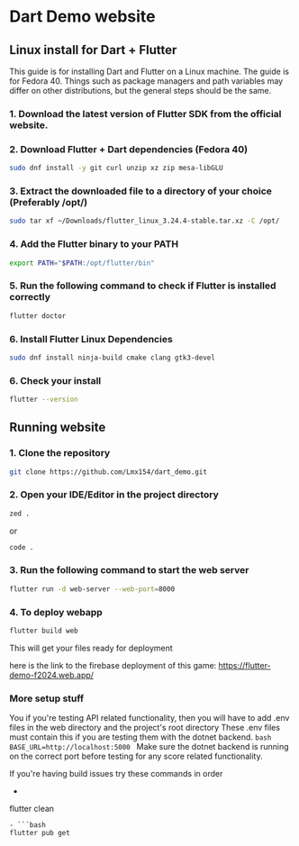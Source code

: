 # Dart Demo website

## Linux install for Dart + Flutter
This guide is for installing Dart and Flutter on a Linux machine. The guide is for Fedora 40. Things such as package managers and path variables may differ on other distributions, but the general steps should be the same.

### 1. Download the latest version of Flutter SDK from the official website.

### 2. Download Flutter + Dart dependencies (Fedora 40)
```bash
sudo dnf install -y git curl unzip xz zip mesa-libGLU
```

### 3. Extract the downloaded file to a directory of your choice (Preferably /opt/)
```bash
sudo tar xf ~/Downloads/flutter_linux_3.24.4-stable.tar.xz -C /opt/
```

### 4. Add the Flutter binary to your PATH
```bash
export PATH="$PATH:/opt/flutter/bin"
```

### 5. Run the following command to check if Flutter is installed correctly
```bash
flutter doctor
```

### 6. Install Flutter Linux Dependencies
```bash
sudo dnf install ninja-build cmake clang gtk3-devel
```
### 6. Check your install
```bash
flutter --version
```

## Running website

### 1. Clone the repository
```bash
git clone https://github.com/Lmx154/dart_demo.git
```

### 2. Open your IDE/Editor in the project directory
```bash
zed .
```
or
```bash
code .
```

### 3. Run the following command to start the web server
```bash
flutter run -d web-server --web-port=8000
```
### 4. To deploy webapp
```bash
flutter build web
```
This will get your files ready for deployment

here is the link to the firebase deployment of this game: https://flutter-demo-f2024.web.app/

### More setup stuff
You if you're testing API related functionality, then you will have to add .env files in the web directory and the project's root directory
These .env files must contain this if you are testing them with the dotnet backend. ```bash BASE_URL=http://localhost:5000 ```
Make sure the dotnet backend is running on the correct port before testing for any score related functionality.

If you're having build issues try these commands in order
- ```bash
flutter clean
```
- ```bash
flutter pub get
```